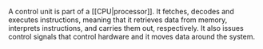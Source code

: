 A control unit is part of a [[CPU|processor]]. It fetches, decodes and executes instructions, meaning that it retrieves data from memory, interprets instructions, and carries them out, respectively. It also issues control signals that control hardware and it moves data around the system.